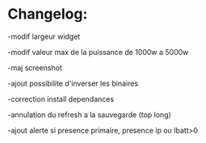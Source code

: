 Changelog:
===

-modif largeur widget  

-modif valeur max de la puissance de 1000w a 5000w  

-maj screenshot  

-ajout possibilite d'inverser les binaires  

-correction install dependances  

-annulation du refresh a la sauvegarde (top long)  

-ajout alerte si presence primaire, presence ip ou Ibatt>0  
